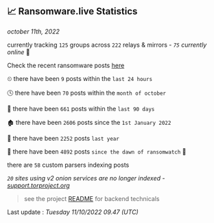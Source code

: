 
## 📈 Ransomware.live Statistics
_october 11th, 2022_

currently tracking `125` groups across `222` relays & mirrors - _`75` currently online_ 📡

Check the recent ransomware posts [here](https://www.ransomware.live/#/recentposts)


⏲ there have been `9` posts within the `last 24 hours`

🕓 there have been `70` posts within the `month of october`

📅 there have been `661` posts within the `last 90 days`

🏚 there have been `2606` posts since the `1st January 2022`

🚀 there have been `2252` posts `last year`

🦕 there have been `4892` posts `since the dawn of ransomwatch` 🐣

there are `58` custom parsers indexing posts

_`20` sites using v2 onion services are no longer indexed - [support.torproject.org](https://support.torproject.org/onionservices/v2-deprecation/)_

> see the project [README](https://github.com/jmousqueton/ransomwatch#readme) for backend technicals



Last update : _Tuesday 11/10/2022 09.47 (UTC)_

